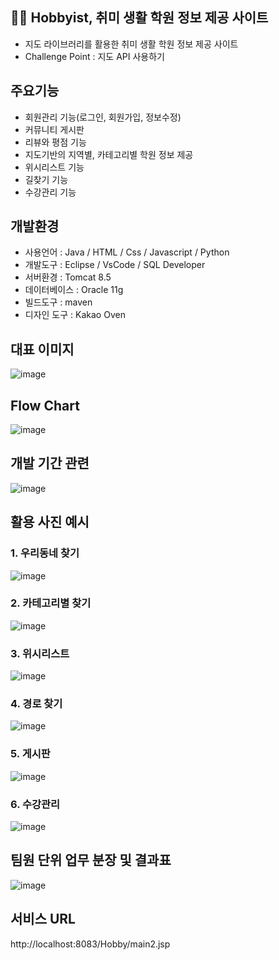 ## 🏃‍♀️ Hobbyist, 취미 생활 학원 정보 제공 사이트 
- 지도 라이브러리를 활용한 취미 생활 학원 정보 제공 사이트
- Challenge Point : 지도 API 사용하기

## 주요기능
- 회원관리 기능(로그인, 회원가입, 정보수정)
- 커뮤니티 게시판
- 리뷰와 평점 기능
- 지도기반의 지역별, 카테고리별 학원 정보 제공
- 위시리스트 기능
- 길찾기 기능
- 수강관리 기능

## 개발환경
- 사용언어 : Java / HTML / Css / Javascript / Python
- 개발도구 : Eclipse / VsCode / SQL Developer
- 서버환경 : Tomcat 8.5
- 데이터베이스 : Oracle 11g
- 빌드도구 : maven
- 디자인 도구 : Kakao Oven

## 대표 이미지
![image](https://user-images.githubusercontent.com/97599731/156506420-66b05e15-a6e5-4ac5-ad63-cc22d8875b2f.png)

## Flow Chart
![image](https://user-images.githubusercontent.com/97599731/156507148-117a231a-c103-4918-87a0-b162f751b9c1.png)

## 개발 기간 관련
![image](https://user-images.githubusercontent.com/97599731/156507323-4a8bd965-cd81-40e5-82f5-8bfa1311b074.png)

## 활용 사진 예시
### 1. 우리동네 찾기
![image](https://user-images.githubusercontent.com/97599731/156507731-a0d24b30-226d-42c7-9473-2ba7aede8047.png)
### 2. 카테고리별 찾기
![image](https://user-images.githubusercontent.com/97599731/156507772-f9dcfa4b-5990-4036-9c3c-0f6c68aaf475.png)
### 3. 위시리스트
![image](https://user-images.githubusercontent.com/97599731/156507801-5fc0909c-fa05-4f6f-a0da-705d0cf4b90a.png)
### 4. 경로 찾기
![image](https://user-images.githubusercontent.com/97599731/156507835-4c34e2c1-b911-4d28-8d4a-b7ed83b2998d.png)
### 5. 게시판
![image](https://user-images.githubusercontent.com/97599731/156507863-109abfc6-84d6-4559-b448-127c0124e869.png)
### 6. 수강관리
![image](https://user-images.githubusercontent.com/97599731/156507886-168e0282-b29e-4084-aba8-6b829f644ce5.png)

## 팀원 단위 업무 분장 및 결과표
![image](https://user-images.githubusercontent.com/97599731/156512909-91513bc7-81e9-4944-aab9-1f464ccae32c.png)

## 서비스 URL
http://localhost:8083/Hobby/main2.jsp

